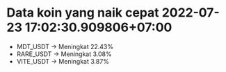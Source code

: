 # Data koin yang naik cepat 2022-07-23 17:02:30.909806+07:00

* MDT_USDT -> Meningkat 22.43%
* RARE_USDT -> Meningkat 3.08%
* VITE_USDT -> Meningkat 3.87%

